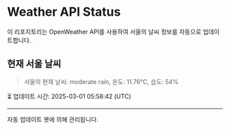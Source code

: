 
# Weather API Status

이 리포지토리는 OpenWeather API를 사용하여 서울의 날씨 정보를 자동으로 업데이트합니다.

## 현재 서울 날씨
> 서울의 현재 날씨: moderate rain, 온도: 11.76°C, 습도: 54%

⏳ 업데이트 시간: 2025-03-01 05:58:42 (UTC)

---
자동 업데이트 봇에 의해 관리됩니다.
